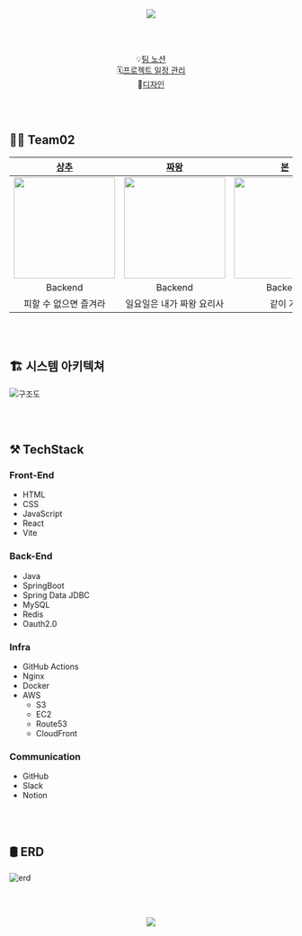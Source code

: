 <div align="center">
<img src="https://capsule-render.vercel.app/api?type=shark&height=280&text=🎯%20Issue%20Tracker&reversal=true&textBg=false&fontAlign=50&animation=twinkling&rotate=0&fontSize=80&fontAlignY=35&desc=Team02&descAlignY=50&descAlign=78.5&theme=radical"/>
</div>

</br></br>

<!--
<div align="center">

[![Hits](https://hits.seeyoufarm.com/api/count/incr/badge.svg?url=https%3A%2F%2Fgithub.com%2Fcodesquad-masters2024-team02%2Fissue-tracker%2F&count_bg=%23FF5A9D&title_bg=%23282686&icon=&icon_color=%23000000&title=hits&edge_flat=false)](https://hits.seeyoufarm.com)

</div>
-->

<div align="center">
    💡<a href="https://zzawang.notion.site/Issue-Tracker-e29fa70664d949d2872b472f750c1b8b?pvs=4" target="_blank">팀 노션</a> <br>
    🗓️<a href="https://github.com/orgs/codesquad-masters2024-team02/projects/1" target="_blank">프로젝트 일정 관리</a> <br>
    🎨<a href="https://www.figma.com/file/Mx4mDJGfRZZ5wdoBWFw5UX/FE_%EC%9D%B4%EC%8A%88%ED%8A%B8%EB%9E%98%EC%BB%A4?type=design&node-id=89-0&mode=design&t=RkLy4JuP9ULHv12v-0" target="_blank">디자인</a> 
</div>

</br></br>


## 👋🏻 Team02

|         [상추](https://github.com/parksangchu)         |              [짜왕](https://github.com/zzawang)   |       [본](https://github.com/ryudb0)            |           [우디](https://github.com/minjeongHEO)      |    
| :----------------------------------------------------------: | :----------------------------------------------------------: | :----------------------------------------------------------: | :----------------------------------------------------------: |
| <img src="https://avatars.githubusercontent.com/u/142131857?v=4 " width=180> | <img src="https://avatars.githubusercontent.com/u/103445254?v=4" width=180> | <img src="https://avatars.githubusercontent.com/u/122335103?v=4" width=180> | <img src="https://avatars.githubusercontent.com/u/96780693?v=4" width=180> |
|  Backend | Backend | Backend | Frontend           |
| 피할 수 없으면 즐겨라 | 일요일은 내가 짜왕 요리사 | 같이 가! | 가만 놔두면 다 해결 돼... |

</br></br>

## 🏗️ 시스템 아키텍쳐

![구조도](https://github.com/codesquad-masters2024-team02/issue-tracker/assets/103445254/e1b4c873-427f-4149-a436-790c647702ff)


</br></br>

## ⚒️ TechStack
### Front-End
* HTML
* CSS
* JavaScript
* React
* Vite

### Back-End
* Java
* SpringBoot
* Spring Data JDBC
* MySQL
* Redis
* Oauth2.0

### Infra
* GitHub Actions
* Nginx
* Docker
* AWS
  * S3
  * EC2
  * Route53
  * CloudFront

### Communication
* GitHub
* Slack
* Notion

</br></br>

## 🛢️ ERD

![erd](https://github.com/codesquad-masters2024-team02/issue-tracker/assets/103445254/b3f5147f-24db-4f23-9460-e5e79511893d)

</br></br>

<div align="center">
<img src="https://capsule-render.vercel.app/api?type=shark&height=280&theme=radical&section=footer" />
</div>
